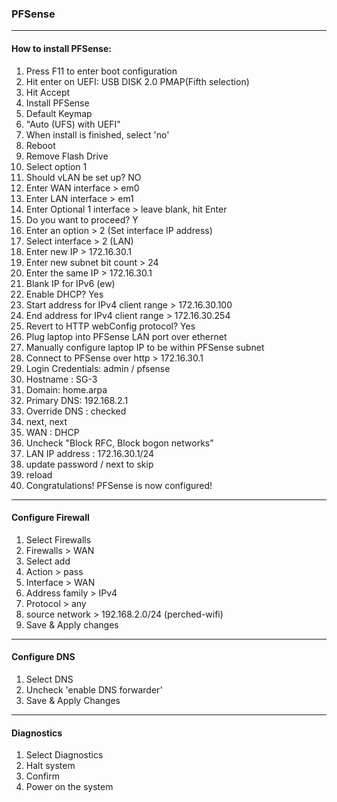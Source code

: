 ### PFSense
---
#### How to install PFSense:
1. Press F11 to enter boot configuration
2. Hit enter on UEFI: USB DISK 2.0 PMAP(Fifth selection)
3. Hit Accept
4. Install PFSense
5. Default Keymap
6. "Auto (UFS) with UEFI"
7. When install is finished, select 'no'
8. Reboot
9. Remove Flash Drive
10. Select option 1
11. Should vLAN be set up? NO
12. Enter WAN interface > em0
13. Enter LAN interface > em1
14. Enter Optional 1 interface > leave blank, hit Enter
15. Do you want to proceed? Y
16. Enter an option > 2 (Set interface IP address)
17. Select interface > 2 (LAN)
18. Enter new IP > 172.16.30.1
19. Enter new subnet bit count > 24
20. Enter the same IP > 172.16.30.1
21. Blank IP for IPv6 (ew)
22. Enable DHCP? Yes
23. Start address for IPv4 client range > 172.16.30.100
24. End address for IPv4 client range > 172.16.30.254
25. Revert to HTTP webConfig protocol? Yes
26. Plug laptop into PFSense LAN port over ethernet
27. Manually configure laptop IP to be within PFSense subnet
28. Connect to PFSense over http > 172.16.30.1
29. Login Credentials: admin / pfsense
30. Hostname : SG-3
31. Domain: home.arpa
32. Primary DNS: 192.168.2.1
33. Override DNS : checked
34. next, next
35. WAN : DHCP
36. Uncheck "Block RFC, Block bogon networks"
37. LAN IP address : 172.16.30.1/24
38. update password / next to skip
39. reload
40. Congratulations! PFSense is now configured!
---
#### Configure Firewall
1. Select Firewalls
1. Firewalls > WAN
2. Select add
3. Action > pass
4. Interface > WAN
5. Address family > IPv4
6. Protocol > any
7. source network > 192.168.2.0/24 (perched-wifi)
8. Save & Apply changes
---
#### Configure DNS
1. Select DNS
1. Uncheck 'enable DNS forwarder'
2. Save & Apply Changes
---
#### Diagnostics
1. Select Diagnostics
1. Halt system
2. Confirm
3. Power on the system

